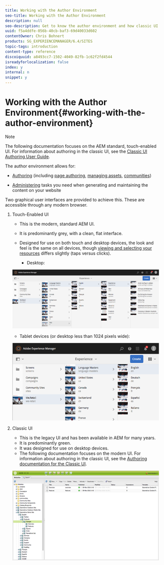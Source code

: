 ```yaml
---
title: Working with the Author Environment
seo-title: Working with the Author Environment
description: null
seo-description: Get to know the author environment and how classic UI and the modern UI are different.
uuid: f5a4ddfe-056b-40cb-baf3-69d40033d602
contentOwner: Chris Bohnert
products: SG_EXPERIENCEMANAGER/6.4/SITES
topic-tags: introduction
content-type: reference
discoiquuid: a8493cc7-1502-4049-82fb-1c62f2fd4544
isreadyforlocalization: false
index: y
internal: n
snippet: y
---
```


# Working with the Author Environment{#working-with-the-author-environment}

>[!NOTE]
>
>The following documentation focuses on the AEM standard, touch-enabled UI. For information about authoring in the classic UI, see the [Classic UI Authoring User Guide](/classic-ui-authoring/user-guide).

The author environment allows for:

* [Authoring](../../authoring/using/author.md) (including [page authoring](../../authoring/using/page-authoring.md), [managing assets](/content/help/en/experience-manager/6-4/assets/user-guide), [communities](/content/help/en/experience-manager/6-4/communities/using/author-communities))  

* [Administering](/administering/user-guide) tasks you need when generating and maintaining the content on your website

Two graphical user interfaces are provided to achieve this. These are accessible through any modern browser.

1. Touch-Enabled UI

    * This is the modern, standard AEM UI.
    * It is predominantly grey, with a clean, flat interface.
    * Designed for use on both touch and desktop devices, the look and feel is the same on all devices, though [viewing and selecting your resources](../../authoring/using/basic-handling.md#viewingandselectingyourresources) differs slightly (taps versus clicks).

        * Desktop:

   ![](assets/screen_shot_2018-03-23at115248.png)

    * Tablet devices (or desktop less than 1024 pixels wide):

   ![](assets/screen_shot_2018-03-23at115505.png)

1. Classic UI

    * This is the legacy UI and has been available in AEM for many years.
    * It is predominantly green.
    * It was designed for use on desktop devices.
    * The following documentation focuses on the modern UI. For information about authoring in the classic UI, see the [Authoring documentation for the Classic UI](../../classic-ui-authoring/using/classicui.md).

   ![](assets/chlimage_1-211.png)


